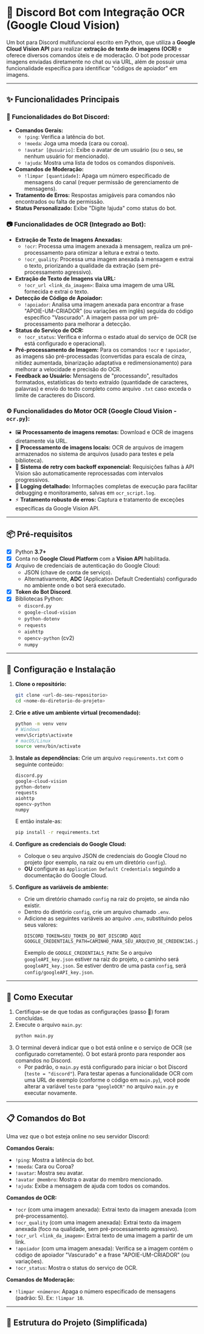 # 🤖 Discord Bot com Integração OCR (Google Cloud Vision)

Um bot para Discord multifuncional escrito em Python, que utiliza a **Google Cloud Vision API** para realizar **extração de texto de imagens (OCR)** e oferece diversos comandos úteis e de moderação. O bot pode processar imagens enviadas diretamente no chat ou via URL, além de possuir uma funcionalidade específica para identificar "códigos de apoiador" em imagens.

---

## ✨ Funcionalidades Principais

### 🤖 Funcionalidades do Bot Discord:
-   **Comandos Gerais:**
    -   `!ping`: Verifica a latência do bot.
    -   `!moeda`: Joga uma moeda (cara ou coroa).
    -   `!avatar [@usuário]`: Exibe o avatar de um usuário (ou o seu, se nenhum usuário for mencionado).
    -   `!ajuda`: Mostra uma lista de todos os comandos disponíveis.
-   **Comandos de Moderação:**
    -   `!limpar [quantidade]`: Apaga um número especificado de mensagens do canal (requer permissão de gerenciamento de mensagens).
-   **Tratamento de Erros:** Respostas amigáveis para comandos não encontrados ou falta de permissão.
-   **Status Personalizado:** Exibe "Digite !ajuda" como status do bot.

### 📷 Funcionalidades de OCR (Integrado ao Bot):
-   **Extração de Texto de Imagens Anexadas:**
    -   `!ocr`: Processa uma imagem anexada à mensagem, realiza um pré-processamento para otimizar a leitura e extrai o texto.
    -   `!ocr_quality`: Processa uma imagem anexada à mensagem e extrai o texto, priorizando a qualidade da extração (sem pré-processamento agressivo).
-   **Extração de Texto de Imagens via URL:**
    -   `!ocr_url <link_da_imagem>`: Baixa uma imagem de uma URL fornecida e extrai o texto.
-   **Detecção de Código de Apoiador:**
    -   `!apoiador`: Analisa uma imagem anexada para encontrar a frase "APOIE-UM-CRIADOR" (ou variações em inglês) seguida do código específico "Vascurado". A imagem passa por um pré-processamento para melhorar a detecção.
-   **Status do Serviço de OCR:**
    -   `!ocr_status`: Verifica e informa o estado atual do serviço de OCR (se está configurado e operacional).
-   **Pré-processamento de Imagem:** Para os comandos `!ocr` e `!apoiador`, as imagens são pré-processadas (convertidas para escala de cinza, nitidez aumentada, binarização adaptativa e redimensionamento) para melhorar a velocidade e precisão do OCR.
-   **Feedback ao Usuário:** Mensagens de "processando", resultados formatados, estatísticas do texto extraído (quantidade de caracteres, palavras) e envio do texto completo como arquivo `.txt` caso exceda o limite de caracteres do Discord.

### ⚙️ Funcionalidades do Motor OCR (Google Cloud Vision - `ocr.py`):
-   🖼️ **Processamento de imagens remotas:** Download e OCR de imagens diretamente via URL.
-   📁 **Processamento de imagens locais:** OCR de arquivos de imagem armazenados no sistema de arquivos (usado para testes e pela biblioteca).
-   🔄 **Sistema de retry com backoff exponencial:** Requisições falhas à API Vision são automaticamente reprocessadas com intervalos progressivos.
-   📝 **Logging detalhado:** Informações completas de execução para facilitar debugging e monitoramento, salvas em `ocr_script.log`.
-   ⚡ **Tratamento robusto de erros:** Captura e tratamento de exceções específicas da Google Vision API.

---

## 📦 Pré-requisitos

-   [x] Python **3.7+**
-   [x] Conta no **Google Cloud Platform** com a **Vision API** habilitada.
-   [x] Arquivo de credenciais de autenticação do Google Cloud:
    -   JSON (chave de conta de serviço).
    -   Alternativamente, **ADC** (Application Default Credentials) configurado no ambiente onde o bot será executado.
-   [x] **Token do Bot Discord**.
-   [x] Bibliotecas Python:
    -   `discord.py`
    -   `google-cloud-vision`
    -   `python-dotenv`
    -   `requests`
    -   `aiohttp`
    -   `opencv-python` (cv2)
    -   `numpy`

---

## 🔧 Configuração e Instalação

1.  **Clone o repositório:**
    ```bash
    git clone <url-do-seu-repositorio>
    cd <nome-do-diretorio-do-projeto>
    ```

2.  **Crie e ative um ambiente virtual (recomendado):**
    ```bash
    python -m venv venv
    # Windows
    venv\Scripts\activate
    # macOS/Linux
    source venv/bin/activate
    ```

3.  **Instale as dependências:**
    Crie um arquivo `requirements.txt` com o seguinte conteúdo:
    ```txt
    discord.py
    google-cloud-vision
    python-dotenv
    requests
    aiohttp
    opencv-python
    numpy
    ```
    E então instale-as:
    ```bash
    pip install -r requirements.txt
    ```

4.  **Configure as credenciais do Google Cloud:**
    -   Coloque o seu arquivo JSON de credenciais do Google Cloud no projeto (por exemplo, na raiz ou em um diretório `config`).
    -   **OU** configure as `Application Default Credentials` seguindo a documentação do Google Cloud.

5.  **Configure as variáveis de ambiente:**
    -   Crie um diretório chamado `config` na raiz do projeto, se ainda não existir.
    -   Dentro do diretório `config`, crie um arquivo chamado `.env`.
    -   Adicione as seguintes variáveis ao arquivo `.env`, substituindo pelos seus valores:
        ```env
        DISCORD_TOKEN=SEU_TOKEN_DO_BOT_DISCORD_AQUI
        GOOGLE_CREDENTIALS_PATH=CAMINHO_PARA_SEU_ARQUIVO_DE_CREDENCIAS.json
        ```
        Exemplo de `GOOGLE_CREDENTIALS_PATH`: Se o arquivo `googleAPI_key.json` estiver na raiz do projeto, o caminho será `googleAPI_key.json`. Se estiver dentro de uma pasta `config`, será `config/googleAPI_key.json`.

---

## 🚀 Como Executar

1.  Certifique-se de que todas as configurações (passo 🔧) foram concluídas.
2.  Execute o arquivo `main.py`:
    ```bash
    python main.py
    ```
3.  O terminal deverá indicar que o bot está online e o serviço de OCR (se configurado corretamente). O bot estará pronto para responder aos comandos no Discord.
    -   Por padrão, o `main.py` está configurado para iniciar o bot Discord (`teste = "discord"`). Para testar apenas a funcionalidade OCR com uma URL de exemplo (conforme o código em `main.py`), você pode alterar a variável `teste` para `"googleOCR"` no arquivo `main.py` e executar novamente.

---

## 📋 Comandos do Bot

Uma vez que o bot esteja online no seu servidor Discord:

**Comandos Gerais:**
-   `!ping`: Mostra a latência do bot.
-   `!moeda`: Cara ou Coroa?
-   `!avatar`: Mostra seu avatar.
-   `!avatar @membro`: Mostra o avatar do membro mencionado.
-   `!ajuda`: Exibe a mensagem de ajuda com todos os comandos.

**Comandos de OCR:**
-   `!ocr` (com uma imagem anexada): Extrai texto da imagem anexada (com pré-processamento).
-   `!ocr_quality` (com uma imagem anexada): Extrai texto da imagem anexada (foco na qualidade, sem pré-processamento agressivo).
-   `!ocr_url <link_da_imagem>`: Extrai texto de uma imagem a partir de um link.
-   `!apoiador` (com uma imagem anexada): Verifica se a imagem contém o código de apoiador "Vascurado" e a frase "APOIE-UM-CRIADOR" (ou variações).
-   `!ocr_status`: Mostra o status do serviço de OCR.

**Comandos de Moderação:**
-   `!limpar <número>`: Apaga o número especificado de mensagens (padrão: 5). Ex: `!limpar 10`.

---

## 📁 Estrutura do Projeto (Simplificada)

